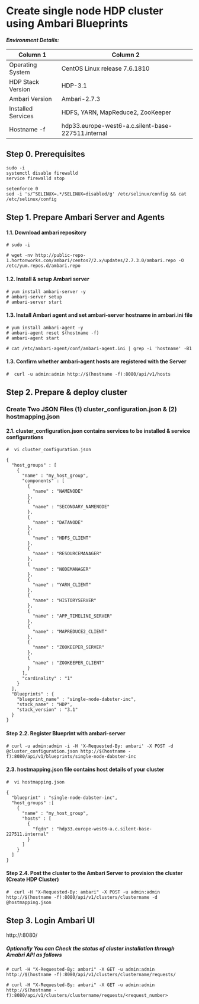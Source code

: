# Create single node HDP cluster using Ambari Blueprints


___Environment Details:___

Column 1 | Column 2
------------- | -------------
Operating System | CentOS Linux release 7.6.1810
HDP Stack Version | HDP-3.1
Ambari Version | Ambari-2.7.3
Installed Services | HDFS, YARN, MapReduce2, ZooKeeper
Hostname -f | hdp33.europe-west6-a.c.silent-base-227511.internal


## Step 0. Prerequisites
```
sudo -i
systemctl disable firewalld
service firewalld stop

setenforce 0
sed -i 's/^SELINUX=.*/SELINUX=disabled/g' /etc/selinux/config && cat /etc/selinux/config

```

## Step 1. Prepare Ambari Server and Agents

#### 1.1. Download ambari repository
```
# sudo -i

# wget -nv http://public-repo-1.hortonworks.com/ambari/centos7/2.x/updates/2.7.3.0/ambari.repo -O /etc/yum.repos.d/ambari.repo
```

#### 1.2. Install & setup Ambari server
```
# yum install ambari-server -y
# ambari-server setup
# ambari-server start
```

#### 1.3. Install Ambari agent and set ambari-server hostname in ambari.ini file

```
# yum install ambari-agent -y
# ambari-agent reset $(hostname -f)
# ambari-agent start

# cat /etc/ambari-agent/conf/ambari-agent.ini | grep -i 'hostname' -B1
```


#### 1.3. Confirm whether ambari-agent hosts are registered with the Server

`#  curl -u admin:admin http://$(hostname -f):8080/api/v1/hosts`


## Step 2. Prepare & deploy cluster
### Create Two JSON Files (1) cluster_configuration.json & (2) hostmapping.json

#### 2.1. cluster_configuration.json contains services to be installed & service configurations

`#  vi cluster_configuration.json`

```
{
  "host_groups" : [
    {
      "name" : "my_host_group",     
      "components" : [
        {
          "name" : "NAMENODE"
        },
        {
          "name" : "SECONDARY_NAMENODE"
        },       
        {
          "name" : "DATANODE"
        },
        {
          "name" : "HDFS_CLIENT"
        },
        {
          "name" : "RESOURCEMANAGER"
        },
        {
          "name" : "NODEMANAGER"
        },
        {
          "name" : "YARN_CLIENT"
        },
        {
          "name" : "HISTORYSERVER"
        },
        {
          "name" : "APP_TIMELINE_SERVER"
        },
        {
          "name" : "MAPREDUCE2_CLIENT"
        },
        {
          "name" : "ZOOKEEPER_SERVER"
        },
        {
          "name" : "ZOOKEEPER_CLIENT"
        }
      ],
      "cardinality" : "1"
    }
  ],
  "Blueprints" : {
    "blueprint_name" : "single-node-dabster-inc",
    "stack_name" : "HDP",
    "stack_version" : "3.1"
  }
}
```


#### Step 2.2. Register Blueprint with ambari-server

```
# curl -u admin:admin -i -H 'X-Requested-By: ambari' -X POST -d @cluster_configuration.json http://$(hostname -f):8080/api/v1/blueprints/single-node-dabster-inc

```

#### 2.3. hostmapping.json file contains host details of your cluster

`#  vi hostmapping.json`

```
{
  "blueprint" : "single-node-dabster-inc",
  "host_groups" :[
    {
      "name" : "my_host_group", 
      "hosts" : [         
        {
          "fqdn" : "hdp33.europe-west6-a.c.silent-base-227511.internal"
        }
      ]
    }
  ]
}

```
#### Step 2.4. Post the cluster to the Ambari Server to provision the cluster (Create HDP Cluster)

```
#  curl -H "X-Requested-By: ambari" -X POST -u admin:admin http://$(hostname -f):8080/api/v1/clusters/clustername -d @hostmapping.json

```

## Step 3. Login Ambari UI

http://<ambari-server>:8080/
  

##### Optionally You can Check the status of cluster installation through Amabri API as follows

```
# curl -H "X-Requested-By: ambari" -X GET -u admin:admin http://$(hostname -f):8080/api/v1/clusters/clustername/requests/

# curl -H "X-Requested-By: ambari" -X GET -u admin:admin http://$(hostname -f):8080/api/v1/clusters/clustername/requests/<request_number>
```






